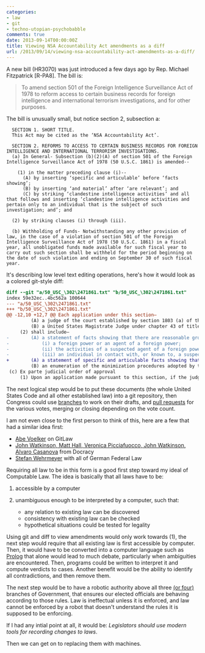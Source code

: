 ```yaml
---
categories:
- law
- git
- techno-utopian-psychobabble
comments: true
date: 2013-09-14T00:00:00Z
title: Viewing NSA Accountability Act amendments as a diff
url: /2013/09/14/viewing-nsa-accountability-act-amendments-as-a-diff/
---
```


A new bill (HR3070) was just introduced a few days ago by Rep. Michael Fitzpatrick [R-PA8]. The bill is:

> To amend section 501 of the Foreign Intelligence Surveillance Act of 1978 to reform access to certain business records for foreign intelligence and international terrorism investigations, and for other purposes. 

The bill is unusually small, but notice section 2, subsection a:

```
  SECTION 1. SHORT TITLE.
  This Act may be cited as the ‘NSA Accountability Act’.

  SECTION 2. REFORMS TO ACCESS TO CERTAIN BUSINESS RECORDS FOR FOREIGN INTELLIGENCE AND INTERNATIONAL TERRORISM INVESTIGATIONS.
  (a) In General- Subsection (b)(2)(A) of section 501 of the Foreign Intelligence Surveillance Act of 1978 (50 U.S.C. 1861) is amended--

    (1) in the matter preceding clause (i)--
      (A) by inserting ‘specific and articulable’ before ‘facts showing’;
      (B) by inserting ‘and material’ after ‘are relevant’; and
      (C) by striking ‘clandestine intelligence activities’ and all that follows and inserting ‘clandestine intelligence activities and pertain only to an individual that is the subject of such investigation; and’; and

  (2) by striking clauses (i) through (iii).

  (b) Withholding of Funds- Notwithstanding any other provision of law, in the case of a violation of section 501 of the Foreign Intelligence Surveillance Act of 1978 (50 U.S.C. 1861) in a fiscal year, all unobligated funds made available for such fiscal year to carry out such section shall be withheld for the period beginning on the date of such violation and ending on September 30 of such fiscal year.

```

It's describing low level text editing operations, here's how it would look as a colored git-style diff:

``` diff
diff --git "a/50_USC_\302\2471861.txt" "b/50_USC_\302\2471861.txt"
index 59e32ec..4bc562a 100644
--- "a/50_USC_\302\2471861.txt"
+++ "b/50_USC_\302\2471861.txt"
@@ -12,10 +12,7 @@ Each application under this section—
         (A) a judge of the court established by section 1803 (a) of this title; or
         (B) a United States Magistrate Judge under chapter 43 of title 28, who is publicly designated by the Chief Justice of the United States to have the power to hear applications and grant orders for the production of tangible things under this section on behalf of a judge of that court; and
     (2) shall include—
-        (A) a statement of facts showing that there are reasonable grounds to believe that the tangible things sought are relevant to an authorized investigation (other than a threat assessment) conducted in accordance with subsection (a)(2) to obtain foreign intelligence information not concerning a United States person or to protect against international terrorism or clandestine intelligence activities, such things being presumptively relevant to an authorized investigation if the applicant shows in the statement of the facts that they pertain to—
-            (i) a foreign power or an agent of a foreign power;
-            (ii) the activities of a suspected agent of a foreign power who is the subject of such authorized investigation; or
-            (iii) an individual in contact with, or known to, a suspected agent of a foreign power who is the subject of such authorized investigation; and
+        (A) a statement of specific and articulable facts showing that there are reasonable grounds to believe that the tangible things sought are relevant and material to an authorized investigation (other than a threat assessment) conducted in accordance with subsection (a)(2) to obtain foreign intelligence information not concerning a United States person or to protect against international terrorism or clandestine intelligence activities and pertain only to an individual that is the subject of such investigation; and
         (B) an enumeration of the minimization procedures adopted by the Attorney General under subsection (g) that are applicable to the retention and dissemination by the Federal Bureau of Investigation of any tangible things to be made available to the Federal Bureau of Investigation based on the order requested in such application.
 (c) Ex parte judicial order of approval
     (1) Upon an application made pursuant to this section, if the judge finds that the application meets the requirements of subsections (a) and (b), the judge shall enter an ex parte order as requested, or as modified, approving the release of tangible things. Such order shall direct that minimization procedures adopted pursuant to subsection (g) be followed.
```

The next logical step would be to put these documents (the whole United States Code and all other established law) into a git repository, then Congress could use [branches](http://git-scm.com/book/en/Git-Branching-Basic-Branching-and-Merging) to work on their drafts, and [pull requests](https://help.github.com/articles/using-pull-requests) for the various votes, merging or closing depending on the vote count.

I am not even close to the first person to think of this, here are a few that had a similar idea first:

 - [Abe Voelker](https://blog.abevoelker.com/gitlaw-github-for-laws-and-legal-documents-a-tourniquet-for-american-liberty/) on GitLaw
 - [John Watkinson, Matt Hall, Veronica Picciafuocco, John Watkinson, Alvaro Casanova](https://www.docracy.com/application/about) from Docracy
 - [Stefan Wehrmeyer](http://www.wired.com/wiredenterprise/2012/08/bundestag/) with all of German Federal Law

Requiring all law to be in this form is a good first step toward my ideal of Computable Law. The idea is basically that all laws have to be:

 1. accessible by a computer
 2. unambiguous enough to be interpreted by a computer, such that:

     - any relation to existing law can be discovered
     - consistency with existing law can be checked
     - hypothetical situations could be tested for legality

Using git and diff to view amendments would only work towards (1), the next step would require that all existing law is first accessible by computer. Then, it would have to be converted into a computer language such as [Prolog](https://en.wikipedia.org/wiki/Prolog) that alone would lead to much debate, particularly when ambiguities are encountered. Then, programs could be written to interpret it and compute verdicts to cases. Another benefit would be the ability to identify all contradictions, and then remove them.

The next step would be to have a robotic authority above all three [(or four)](/blog/2013/08/13/an-unbalance-of-powers/) branches of Government, that ensures our elected officials are behaving according to those rules. Law is ineffectual unless it is enforced, and law cannot be enforced by a robot that doesn't understand the rules it is supposed to be enforcing.

If I had any intial point at all, it would be: _Legislators should use modern tools for recording changes to laws_.

Then we can get on to replacing them with machines.

